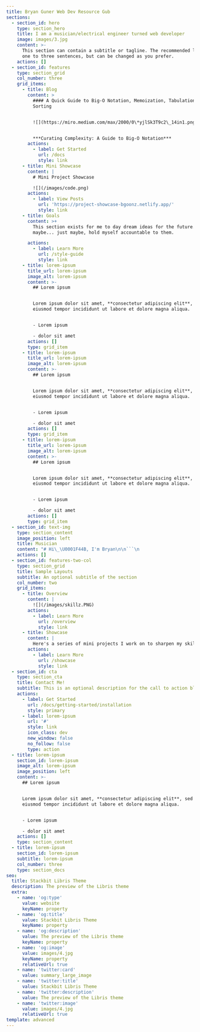 ```yaml
---
title: Bryan Guner Web Dev Resource Gub
sections:
  - section_id: hero
    type: section_hero
    title: I am a musician/electrical engineer turned web developer
    image: images/3.jpg
    content: >-
      This section can contain a subtitle or tagline. The recommended length is
      one to three sentences, but can be changed as you prefer.
    actions: []
  - section_id: features
    type: section_grid
    col_number: three
    grid_items:
      - title: Blog
        content: >
          #### A Quick Guide to Big-O Notation, Memoization, Tabulation, and
          Sorting


          ![](https://miro.medium.com/max/2000/0\*yjlSk3T9c2\_14in1.png)


          ***Curating Complexity: A Guide to Big-O Notation***
        actions:
          - label: Get Started
            url: /docs
            style: link
      - title: Mini Showcase
        content: |
          # Mini Project Showcase

          ![](/images/code.png)
        actions:
          - label: View Posts
            url: 'https://project-showcase-bgoonz.netlify.app/'
            style: link
      - title: Goals
        content: >+
          This section exists for me to day dream ideas for the future... and
          maybe... just maybe, hold myself accountable to them.

        actions:
          - label: Learn More
            url: /style-guide
            style: link
      - title: lorem-ipsum
        title_url: lorem-ipsum
        image_alt: lorem-ipsum
        content: >-
          ## Lorem ipsum


          Lorem ipsum dolor sit amet, **consectetur adipiscing elit**, sed do
          eiusmod tempor incididunt ut labore et dolore magna aliqua.


          - Lorem ipsum

          - dolor sit amet
        actions: []
        type: grid_item
      - title: lorem-ipsum
        title_url: lorem-ipsum
        image_alt: lorem-ipsum
        content: >-
          ## Lorem ipsum


          Lorem ipsum dolor sit amet, **consectetur adipiscing elit**, sed do
          eiusmod tempor incididunt ut labore et dolore magna aliqua.


          - Lorem ipsum

          - dolor sit amet
        actions: []
        type: grid_item
      - title: lorem-ipsum
        title_url: lorem-ipsum
        image_alt: lorem-ipsum
        content: >-
          ## Lorem ipsum


          Lorem ipsum dolor sit amet, **consectetur adipiscing elit**, sed do
          eiusmod tempor incididunt ut labore et dolore magna aliqua.


          - Lorem ipsum

          - dolor sit amet
        actions: []
        type: grid_item
  - section_id: text-img
    type: section_content
    image_position: left
    title: Musician
    content: "# Hi\_\U0001F44B, I'm Bryan\n\n```\n                                                                                                                        ![](/images/gravatar.png)\n\n\n\n```\n"
    actions: []
  - section_id: features-two-col
    type: section_grid
    title: Sample Layouts
    subtitle: An optional subtitle of the section
    col_number: two
    grid_items:
      - title: Overview
        content: |
          ![](/images/skillz.PNG)
        actions:
          - label: Learn More
            url: /overview
            style: link
      - title: Showcase
        content: |
          Here's a series of mini projects I work on to sharpen my skills!
        actions:
          - label: Learn More
            url: /showcase
            style: link
  - section_id: cta
    type: section_cta
    title: Contact Me!
    subtitle: This is an optional description for the call to action block.
    actions:
      - label: Get Started
        url: /docs/getting-started/installation
        style: primary
      - label: lorem-ipsum
        url: '#'
        style: link
        icon_class: dev
        new_window: false
        no_follow: false
        type: action
  - title: lorem-ipsum
    section_id: lorem-ipsum
    image_alt: lorem-ipsum
    image_position: left
    content: >-
      ## Lorem ipsum


      Lorem ipsum dolor sit amet, **consectetur adipiscing elit**, sed do
      eiusmod tempor incididunt ut labore et dolore magna aliqua.


      - Lorem ipsum

      - dolor sit amet
    actions: []
    type: section_content
  - title: lorem-ipsum
    section_id: lorem-ipsum
    subtitle: lorem-ipsum
    col_number: three
    type: section_docs
seo:
  title: Stackbit Libris Theme
  description: The preview of the Libris theme
  extra:
    - name: 'og:type'
      value: website
      keyName: property
    - name: 'og:title'
      value: Stackbit Libris Theme
      keyName: property
    - name: 'og:description'
      value: The preview of the Libris theme
      keyName: property
    - name: 'og:image'
      value: images/4.jpg
      keyName: property
      relativeUrl: true
    - name: 'twitter:card'
      value: summary_large_image
    - name: 'twitter:title'
      value: Stackbit Libris Theme
    - name: 'twitter:description'
      value: The preview of the Libris theme
    - name: 'twitter:image'
      value: images/4.jpg
      relativeUrl: true
template: advanced
---
```


